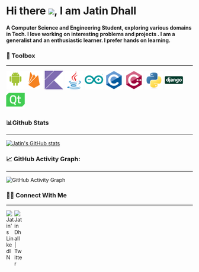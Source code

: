 <h1>Hi there <img src="https://raw.githubusercontent.com/MartinHeinz/MartinHeinz/master/wave.gif" width="30px">, I am Jatin Dhall</h1>
<!-- # Hi there <img src="https://raw.githubusercontent.com/MartinHeinz/MartinHeinz/master/wave.gif" width="30px">, I am Jatin Dhall -->
<!-- ![GitHub followers](https://img.shields.io/github/followers/Jatin7385?style=social) -->
<!-- 
<p align = "center">
<img width="230" align="Right" src = "https://cdn.dribbble.com/users/1292677/screenshots/6139167/avento_still_2x.gif?compress=1&resize=400x300" />
</p>
 -->
<h4>A Computer Science and Engineering Student, exploring various domains in Tech. I love working on interesting problems and projects . I am a generalist and an enthusiastic learner. I prefer hands on learning.</h3>

### 🧰 Toolbox

---   

<img src = "https://github.com/devicons/devicon/blob/master/icons/android/android-original-wordmark.svg" alt = "Android Logo" width = "50" height = "50"/><img src = "https://github.com/devicons/devicon/blob/master/icons/firebase/firebase-plain.svg" alt = "Firebase Logo" width = "50" height = "50"/> <img src = "https://github.com/devicons/devicon/blob/master/icons/kotlin/kotlin-plain.svg" alt = "Kotlin Logo" width = "50" height = "50"/> <img src = "https://github.com/devicons/devicon/blob/master/icons/java/java-original.svg" alt = "Java Logo" width = "50" height = "50"/> <img src = "https://github.com/devicons/devicon/blob/master/icons/arduino/arduino-original.svg" alt = "Arduino Logo" width = "50" height = "50"/> <img src = "https://github.com/devicons/devicon/blob/master/icons/c/c-original.svg" alt = "C Logo" width = "50" height = "50"/> <img src = "https://github.com/devicons/devicon/blob/master/icons/cplusplus/cplusplus-original.svg" alt = "CPP Logo" width = "50" height = "50"/> <img src = "https://github.com/devicons/devicon/blob/master/icons/python/python-original.svg" alt = "Python Logo" width = "50" height = "50"/> <img src = "https://github.com/devicons/devicon/blob/master/icons/django/django-original.svg" alt = "Django Logo" width = "50" height = "50"/> <img src = "https://github.com/devicons/devicon/blob/master/icons/qt/qt-original.svg" alt = "Qt Logo" width = "50" height = "50"/> 
                                                                  

### 📊Github Stats

---

[![Jatin's GitHub stats](https://github-readme-stats.vercel.app/api?username=Jatin7385&theme=radical)](https://github.com/anuraghazra/github-readme-stats)

<!--   GitHub stats graph -->
### 📈 GitHub Activity Graph:
---

 ![GitHub Activity Graph](https://activity-graph.herokuapp.com/graph?username=Jatin7385&theme=github)

### 🤳🏻 Connect With Me

--- 

<a href="https://www.linkedin.com/in/jatin-dhall-3947a6123/">
  <img align="left" alt="Jatin's LinkedIN" width="22px" src="https://raw.githubusercontent.com/peterthehan/peterthehan/master/assets/linkedin.svg" />
</a>
<a href="https://twitter.com/jats7385?t=4MPeXWpjL8hX7lizXkQ-Xw&s=08">
  <img align="left" alt="Jatin Dhall | Twitter" width="22px" src="https://raw.githubusercontent.com/peterthehan/peterthehan/master/assets/twitter.svg" />
</a>

<!-- <a href="https://www.instagram.com/jatin1002/">
  <img align="left" alt="Jatin's Instagram" width="22px" src="https://github.com/simple-icons/simple-icons/blob/develop/icons/instagram.svg" />
</a> -->

<!--

Here are some ideas to get you started:

- 🔭 I’m currently working on ...
- 🌱 I’m currently learning ...
- 👯 I’m looking to collaborate on ...
- 🤔 I’m looking for help with ...
- 💬 Ask me about ...
- 📫 How to reach me: ...
- 😄 Pronouns: ...
- ⚡ Fun fact: ...

---

## &#x1f4c8; My GitHub Stats

[![Top Langs](https://github-readme-stats.vercel.app/api/top-langs/?username=Jatin7385&hide=java,html,css&theme=radical)](https://github.com/anuraghazra/github-readme-stats)

[![Catalin's GitHub stats](https://github-readme-stats.vercel.app/api?username=Jatin7385&theme=radical)](https://github.com/anuraghazra/github-readme-stats)
-->
